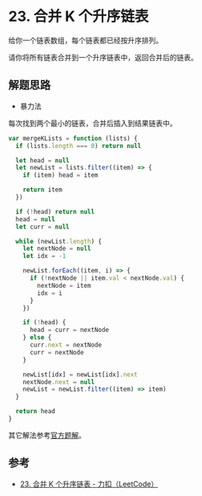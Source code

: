 # 23. 合并 K 个升序链表

给你一个链表数组，每个链表都已经按升序排列。

请你将所有链表合并到一个升序链表中，返回合并后的链表。

## 解题思路

- 暴力法

每次找到两个最小的链表，合并后插入到结果链表中。

```js
var mergeKLists = function (lists) {
  if (lists.length === 0) return null

  let head = null
  let newList = lists.filter((item) => {
    if (item) head = item

    return item
  })

  if (!head) return null
  head = null
  let curr = null

  while (newList.length) {
    let nextNode = null
    let idx = -1

    newList.forEach((item, i) => {
      if (!nextNode || item.val < nextNode.val) {
        nextNode = item
        idx = i
      }
    })

    if (!head) {
      head = curr = nextNode
    } else {
      curr.next = nextNode
      curr = nextNode
    }

    newList[idx] = newList[idx].next
    nextNode.next = null
    newList = newList.filter((item) => item)
  }

  return head
}
```

其它解法参考[官方题解](https://leetcode.cn/problems/merge-k-sorted-lists/solutions/219756/he-bing-kge-pai-xu-lian-biao-by-leetcode-solutio-2/)。

## 参考

- [23. 合并 K 个升序链表 - 力扣（LeetCode）](https://leetcode.cn/problems/merge-k-sorted-lists/description/)
